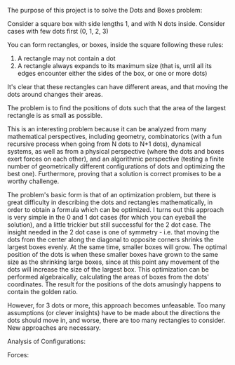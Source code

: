 The purpose of this project is to solve the Dots and Boxes problem:

Consider a square box with side lengths 1, and with N dots inside. Consider cases with few dots first (0, 1, 2, 3)

You can form rectangles, or boxes, inside the square following these rules:
1. A rectangle may not contain a dot
2. A rectangle always expands to its maximum size (that is, until all its edges encounter either the sides of the box, or one or more dots)

It's clear that these rectangles can have different areas, and that moving the dots around changes their areas. 

The problem is to find the positions of dots such that the area of the largest rectangle is as small as possible. 

This is an interesting problem because it can be analyzed from many mathematical perspectives, including geometry, combinatorics (with a fun recursive process when going from N dots to N+1 dots), dynamical systems, as well as from a physical perspective (where the dots and boxes exert forces on each other), and an algorithmic perspective (testing a finite number of geometrically different configurations of dots and optimizing the best one). Furthermore, proving that a solution is correct promises to be a worthy challenge. 

The problem's basic form is that of an optimization problem, but there is great difficulty in describing the dots and rectangles mathematically, in order to obtain a formula which can be optimized. I turns out this approach is very simple in the 0 and 1 dot cases (for which you can eyeball the solution), and a little trickier but still successful for the 2 dot case.
The insight needed in the 2 dot case is one of symmetry - i.e. that moving the dots from the center along the diagonal to opposite corners shrinks the largest boxes evenly. At the same time, smaller boxes will grow. The optimal position of the dots is when these smaller boxes have grown to the same size as the shrinking large boxes, since at this point any movement of the dots will increase the size of the largest box. 
This optimization can be performed algebraically, calculating the areas of boxes from the dots' coordinates. The result for the positions of the dots amusingly happens to contain the golden ratio. 

However, for 3 dots or more, this approach becomes unfeasable. Too many assumptions (or clever insights) have to be made about the directions the dots should move in, and worse, there are too many rectangles to consider. New approaches are necessary. 

Analysis of Configurations:

Forces:
